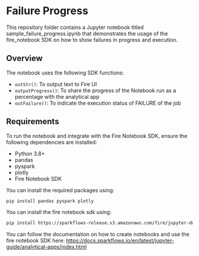 # Failure Progress

This repository folder contains a Jupyter notebook titled sample_failure_progress.ipynb that demonstrates the usage of the fire_notebook SDK on how to show failures in progress and execution.

## Overview

The notebook uses the following SDK functions:

- `outStr()`: To output text to Fire UI
- `outputProgress()`: To share the progress of the Notebook run as a percentage with the analytical app
- `outFailure()`: To indicate the execution status of FAILURE of the job


## Requirements

To run the notebook and integrate with the Fire Notebook SDK, ensure the following dependencies are installed:

- Python 3.8+
- pandas
- pyspark
- plotly
- Fire Notebook SDK

You can install the required packages using:

```bash
pip install pandas pyspark plotly
```
You can install the fire notebook sdk using:
```bash
pip install https://sparkflows-release.s3.amazonaws.com/fire/jupyter-docker/firenotebookwheel/fire_notebook-3.1.0-py3-none-any.whl
```

You can follow the documentation on how to create notebooks and use the fire notebook SDK here: 
https://docs.sparkflows.io/en/latest/jupyter-guide/analytical-apps/index.html

